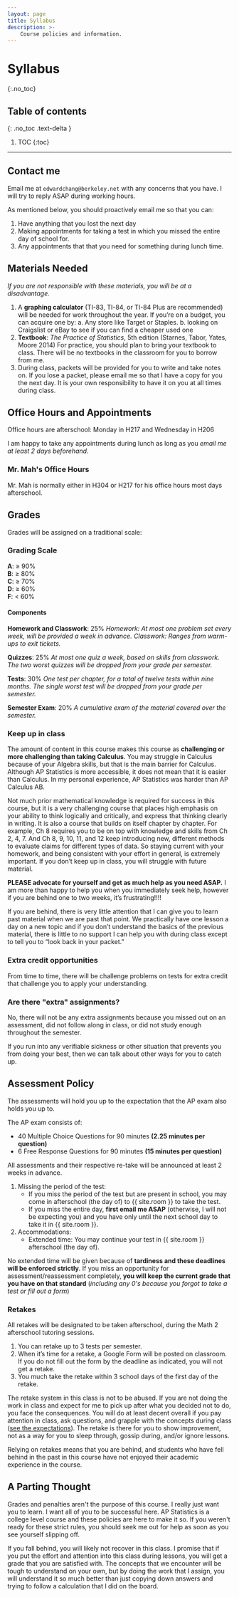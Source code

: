 ```yaml
---
layout: page
title: Syllabus
description: >-
    Course policies and information.
---
```


# Syllabus
{:.no_toc}

## Table of contents
{: .no_toc .text-delta }

1. TOC
{:toc}

---

## Contact me

Email me at `edwardchang@berkeley.net` with any concerns that you have. I will try to reply ASAP during working hours.

As mentioned below, you should proactively email me so that you can:
1. Have anything that you lost the next day
2. Making appointments for taking a test in which you missed the entire day of school for.
3. Any appointments that that you need for something during lunch time.

## Materials Needed

*If you are not responsible with these materials, you will be at a disadvantage.*

1. A **graphing calculator** (TI-83, TI-84, or TI-84 Plus are recommended) will be needed for work throughout the year. If you’re on a budget, you can acquire one by:
    a. Any store like Target or Staples.
    b. looking on Craigslist or eBay to see if you can find a cheaper used one
2. **Textbook**: *The Practice of Statistics*, 5th edition (Starnes, Tabor, Yates, Moore 2014)
    For practice, you should plan to bring your textbook to class. There will be no textbooks in the classroom for you to borrow from me. 
3. During class, packets will be provided for you to write and take notes on. If you lose a packet, please email me so that I have a copy for you the next day. It is your own responsibility to have it on you at all times during class.


## Office Hours and Appointments

Office hours are afterschool: Monday in H217 and Wednesday in H206

I am happy to take any appointments during lunch as long as you *email me at least 2 days beforehand*.

### Mr. Mah's Office Hours

Mr. Mah is normally either in H304 or H217 for his office hours most days afterschool.

## Grades

Grades will be assigned on a traditional scale:

### Grading Scale

**A**: ≥ 90%  
**B**: ≥ 80%  
**C**: ≥ 70%  
**D**: ≥ 60%  
**F**: < 60%  

#### Components

**Homework and Classwork**: 25%
*Homework: At most one problem set every week, will be provided a week in advance.*
*Classwork: Ranges from warm-ups to exit tickets.*

**Quizzes**: 25%
*At most one quiz a week, based on skills from classwork.*
*The two worst quizzes will be dropped from your grade per semester.*

**Tests**: 30%
*One test per chapter, for a total of twelve tests within nine months.*
*The single worst test will be dropped from your grade per semester.*

**Semester Exam**: 20%
*A cumulative exam of the material covered over the semester.*

### Keep up in class

The amount of content in this course makes this course as **challenging or more challenging than taking Calculus**. You may struggle in Calculus because of your Algebra skills, but that is the main barrier for Calculus. Although AP Statistics is more accessible, it does not mean that it is easier than Calculus. In my personal experience, AP Statistics was harder than AP Calculus AB.

Not much prior mathematical knowledge is required for success in this course, but it is a very challenging course that places high emphasis on your ability to think logically and critically, and express that thinking clearly in writing. It is also a course that builds on itself chapter by chapter. For example, Ch 8 requires you to be on top with knowledge and skills from Ch 2, 4, 7. And Ch 8, 9, 10, 11, and 12 keep introducing new, different methods to evaluate claims for different types of data. So staying current with your homework, and being consistent with your effort in general, is extremely important. If you don’t keep up in class, you will struggle with future material.

**PLEASE advocate for yourself and get as much help as you need ASAP.** I am more than happy to help you when you immediately seek help, however if you are behind one to two weeks, it’s frustrating!!!!

If you are behind, there is very little attention that I can give you to learn past material when we are past that point. We practically have one lesson a day on a new topic and if you don’t understand the basics of the previous material, there is little to no support I can help you with during class except to tell you to “look back in your packet.”


### Extra credit opportunities

From time to time, there will be challenge problems on tests for extra credit that challenge you to apply your understanding.

### Are there "extra" assignments?

No, there will not be any extra assignments because you missed out on an assessment, did not follow along in class, or did not study enough throughout the semester.

If you run into any verifiable sickness or other situation that prevents you from doing your best, then we can talk about other ways for you to catch up.

## Assessment Policy

The assessments will hold you up to the expectation that the AP exam also holds you up to.  

The AP exam consists of:  
- 40 Multiple Choice Questions for 90 minutes **(2.25 minutes per question)**
- 6 Free Response Questions for 90 minutes **(15 minutes per question)**

All assessments and their respective re-take will be announced at least 2 weeks in advance.  
1. Missing the period of the test:
    - If you miss the period of the test but are present in school, you may come in afterschool (the day of) to {{ site.room }} to take the test.
    - If you miss the entire day, **first email me ASAP** (otherwise, I will not be expecting you) and you have only until the next school day to take it in {{ site.room }}.
2. Accommodations:
    - Extended time: You may continue your test in {{ site.room }} afterschool (the day of).

No extended time will be given because of **tardiness and these deadlines will be enforced strictly**. If you miss an opportunity for assessment/reassessment completely, **you will keep the current grade that you have on that standard** (*including any 0's because you forgot to take a test or fill out a form*)


### Retakes

All retakes will be designated to be taken afterschool, during the Math 2 afterschool tutoring sessions.  
1. You can retake up to 3 tests per semester.
2. When it’s time for a retake, a Google Form will be posted on classroom. If you do not fill out the form by the deadline as indicated, you will not get a retake. 
3. You much take the retake within 3 school days of the first day of the retake.

The retake system in this class is not to be abused. If you are not doing the work in class and expect for me to pick up after what you decided not to do, you face the consequences. You will do at least decent overall if you pay attention in class, ask questions, and grapple with the concepts during class ([see the expectations](/expectations.md)). The retake is there for you to show improvement, not as a way for you to sleep through, gossip during, and/or ignore lessons.  

Relying on retakes means that you are behind, and students who have fell behind in the past in this course have not enjoyed their academic experience in the course.

## A Parting Thought

Grades and penalties aren't the purpose of this course. I really just want you to learn. I want all of you to be successful here. AP Statistics is a college level course and these policies are here to make it so. If you weren't ready for these strict rules, you should seek me out for help as soon as you see yourself slipping off. 

If you fall behind, you will likely not recover in this class. I promise that if you put the effort and attention into this class during lessons, you will get a grade that you are satisfied with. The concepts that we encounter will be tough to understand on your own, but by doing the work that I assign, you will understand it so much better than just copying down answers and trying to follow a calculation that I did on the board.